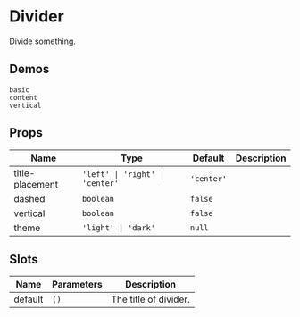 # Divider
Divide something.

## Demos
```demo
basic
content
vertical
```

## Props
|Name|Type|Default|Description|
|-|-|-|-|
|title-placement|`'left' \| 'right' \| 'center'`|`'center'`||
|dashed|`boolean`|`false`||
|vertical|`boolean`|`false`||
|theme|`'light' \| 'dark'`|`null`||

## Slots
|Name|Parameters|Description|
|-|-|-|
|default|`()`|The title of divider.|